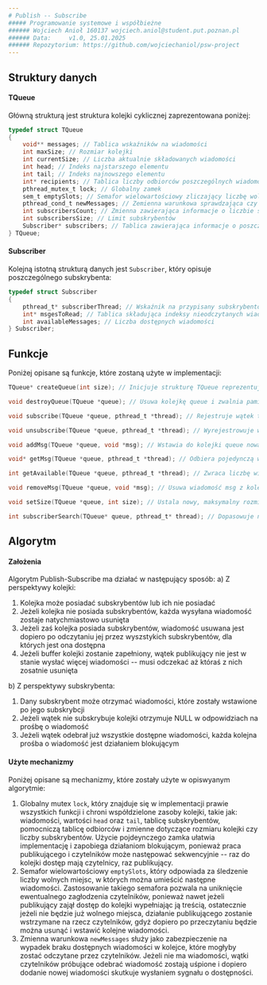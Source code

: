 ```yaml
---
# Publish -- Subscribe
##### Programowanie systemowe i współbieżne
###### Wojciech Anioł 160137 wojciech.aniol@student.put.poznan.pl
###### Data:     v1.0, 25.01.2025
###### Repozytorium: https://github.com/wojciechaniol/psw-project
---
```


## Struktury danych
#### TQueue
Główną strukturą jest struktura kolejki cyklicznej zaprezentowana poniżej:
```C
typedef struct TQueue
{
    void** messages; // Tablica wskaźników na wiadomości
    int maxSize; // Rozmiar kolejki
    int currentSize; // Liczba aktualnie składowanych wiadomości
    int head; // Indeks najstarszego elementu
    int tail; // Indeks najnowszego elementu
    int* recipients; // Tablica liczby odbiorców poszczególnych wiadomości
    pthread_mutex_t lock; // Globalny zamek
    sem_t emptySlots; // Semafor wielowartościowy zliczający liczbę wolnych miejsc na wiadomości
    pthread_cond_t newMessages; // Zemienna warunkowa sprawdzająca czy powstała nowa wiadomość
    int subscribersCount; // Zmienna zawierająca informacje o liczbie subskrybentów
    int subscribersSize; // Limit subskrybentów
    Subscriber* subscribers; // Tablica zawierająca informacje o poszczególnych subskrybentach
} TQueue;
```
#### Subscriber
Kolejną istotną strukturą danych jest `Subscriber`, który opisuje poszczególnego subskrybenta:
```C
typedef struct Subscriber
{
    pthread_t* subscriberThread; // Wskaźnik na przypisany subskrybentowi wątek
    int* msgesToRead; // Tablica składująca indeksy nieodczytanych wiadomości
    int availableMessages; // Liczba dostępnych wiadomości
} Subscriber;
```
## Funkcje 
Poniżej opisane są funkcje, które zostaną użyte w implementacji:
```C
TQueue* createQueue(int size); // Inicjuje strukturę TQueue reprezentującą nową kolejkę o początkowym, maksymalnym rozmiarze size
```
```C
void destroyQueue(TQueue *queue); // Usuwa kolejkę queue i zwalnia pamięć przez nią zajmowaną. Próba dostarczania lub odbioru nowych wiadomości z takiej kolejki będzie kończyła się błędem
```
```C
void subscribe(TQueue *queue, pthread_t *thread); // Rejestruje wątek thread jako kolejnego odbiorcę wiadomości z kolejki queue
```
```C
void unsubscribe(TQueue *queue, pthread_t *thread); // Wyrejestrowuje wątek thread z kolejki queue. Nieodebrane przez wątek wiadomości są traktowane jako odebrane
```
```C
void addMsg(TQueue *queue, void *msg); // Wstawia do kolejki queue nową wiadomość reprezentowaną wskaźnikiem msg
```
```C
void* getMsg(TQueue *queue, pthread_t *thread); // Odbiera pojedynczą wiadomość z kolejki queue dla wątku thread. Jeżeli nie ma nowych wiadomości, funkcja jest blokująca. Jeżeli wątek thread nie jest zasubskrybowany – zwracany jest pusty wskaźnik NULL
```
```C
int getAvailable(TQueue *queue, pthread_t *thread); // Zwraca liczbę wiadomości z kolejki queue dostępnych dla wątku thread
```
```C
void removeMsg(TQueue *queue, void *msg); // Usuwa wiadomość msg z kolejki
```
```C
void setSize(TQueue *queue, int size); // Ustala nowy, maksymalny rozmiar kolejki. Jeżeli nowy rozmiar jest mniejszy od aktualnej liczby wiadomości w kolejce, to nadmiarowe wiadomości są usuwane z kolejki, począwszy od najstarszych
```
```C
int subscriberSearch(TQueue* queue, pthread_t* thread); // Dopasowuje numer wątku do subskrybenta
```
## Algorytm
#### Założenia
Algorytm Publish-Subscribe ma działać w następujący sposób:
a) Z perspektywy kolejki:
1. Kolejka może posiadać subskrybentów lub ich nie posiadać
2. Jeżeli kolejka nie posiada subskrybentów, każda wysyłana wiadomość zostaje natychmiastowo usunięta
3. Jeżeli zaś kolejka posiada subskrybentów, wiadomość usuwana jest dopiero po odczytaniu jej przez wyszstykich subskrybentów, dla których jest ona dostępna
4. Jeżeli buffer kolejki zostanie zapełniony, wątek publikujący nie jest w stanie wysłać więcej wiadomości -- musi odczekać aż któraś z nich zosatnie usunięta

b) Z perspektywy subskrybenta:
1. Dany subskrybent może otrzymać wiadomości, które zostały wstawione po jego subskrybcji  
2. Jeżeli wątek nie subskrybuje kolejki otrzymuje NULL w odpowidziach na prośbę o wiadomość
3. Jeżeli wątek odebrał już wszystkie dostępne wiadomości, każda kolejna prośba o wiadomość jest działaniem blokującym

#### Użyte mechanizmy
Poniżej opisane są mechanizmy, które zostały użyte w opiswyanym algorytmie:
1. Globalny mutex ```lock```, który znajduje się w implementacji prawie wszystkich funkcji i chroni współdzielone zasoby kolejki, takie jak: wiadomości, wartości ```head``` oraz ```tail```, tablicę subskrybentów, pomocniczą tablicę odbiorców i zmienne dotyczące rozmiaru kolejki czy liczby subskrybentów. Użycie pojdeynczego zamka ułatwia implementację i zapobiega działaniom blokującym, ponieważ praca publikującego i czytelników może następować sekwencyjnie -- raz do kolejki dostęp mają czytelnicy, raz publikujący.
2. Semafor wielowartościowy ```emptySlots```, który odpowiada za śledzenie liczby wolnych miejsc, w których można umieścić następne wiadomości. Zastosowanie takiego semafora pozwala na uniknięcie ewentualnego zagłodzenia czytelników, ponieważ nawet jeżeli publikujący zajął dostęp do kolejki wypełniając ją treścią, ostatecznie jeżeli nie będzie już wolnego miejsca, działanie publikującego zostanie wstrzymane na rzecz czytelników, gdyż dopiero po przeczytaniu będzie można usunąć i wstawić kolejne wiadomości.
3. Zmienna warunkowa ```newMessages``` służy jako zabezpieczenie na wypadek braku dostępnych wiadomości w kolejce, które mogłyby zostać odczytane przez czytelników. Jeżeli nie ma wiadomości, wątki czytelników próbujące odebrać wiadomość zostają uśpione i dopiero dodanie nowej wiadomości skutkuje wysłaniem sygnału o dostępności.
